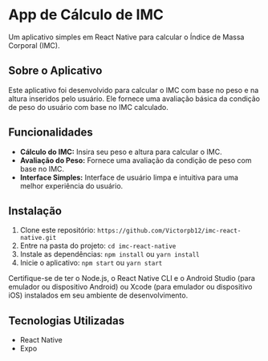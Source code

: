 # App de Cálculo de IMC

Um aplicativo simples em React Native para calcular o Índice de Massa Corporal (IMC).

## Sobre o Aplicativo

Este aplicativo foi desenvolvido para calcular o IMC com base no peso e na altura inseridos pelo usuário. Ele fornece uma avaliação básica da condição de peso do usuário com base no IMC calculado.

## Funcionalidades

- **Cálculo do IMC:** Insira seu peso e altura para calcular o IMC.
- **Avaliação do Peso:** Fornece uma avaliação da condição de peso com base no IMC.
- **Interface Simples:** Interface de usuário limpa e intuitiva para uma melhor experiência do usuário.

## Instalação

1. Clone este repositório: `https://github.com/Victorpb12/imc-react-native.git`
2. Entre na pasta do projeto: `cd imc-react-native`
3. Instale as dependências: `npm install` ou `yarn install`
4. Inicie o aplicativo: `npm start` ou `yarn start`

Certifique-se de ter o Node.js, o React Native CLI e o Android Studio (para emulador ou dispositivo Android) ou Xcode (para emulador ou dispositivo iOS) instalados em seu ambiente de desenvolvimento.

## Tecnologias Utilizadas

- React Native
- Expo 

